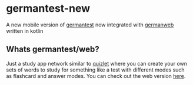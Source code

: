 # germantest-new

A new mobile version of [germantest](https://github.com/kor5n/germantest) now integrated with [germanweb](https://github.com/kor5n/Germanweb) written in kotlin

## Whats germantest/web?

Just a study app network similar to [quizlet](https://quizlet.com) where you can create your own sets of words to study for something like a test with different modes such as flashcard and answer modes. You can check out the web version [here](https://germanweb.kotov.lv).
